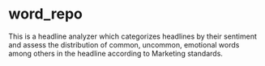 # word_repo
This is a headline analyzer which categorizes headlines by their sentiment and assess the distribution of common, uncommon, emotional words among others in the headline according to Marketing standards.
